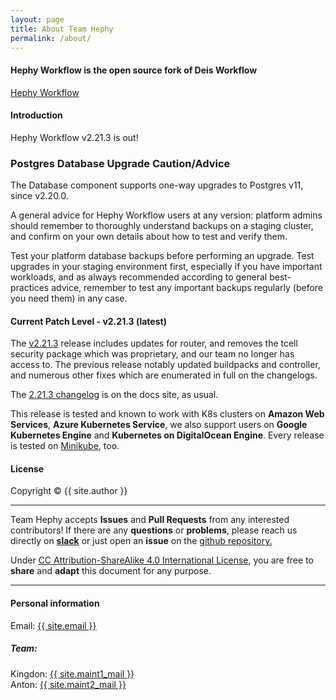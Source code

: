 ```yaml
---
layout: page
title: About Team Hephy
permalink: /about/
---
```


#### Hephy Workflow is the open source fork of Deis Workflow

[Hephy Workflow](https://web.teamhephy.com)

#### Introduction

Hephy Workflow v2.21.3 is out!

### **Postgres Database Upgrade** Caution/Advice

The Database component supports one-way upgrades to Postgres v11, since v2.20.0.

A general advice for Hephy Workflow users at any version: platform admins should
remember to thoroughly understand backups on a staging cluster, and confirm on
your own details about how to test and verify them.

Test your platform database backups before performing an upgrade. Test upgrades
in your staging environment first, especially if you have important workloads,
and as always recommended according to general best-practices advice, remember
to test any important backups regularly (before you need them) in any case.

#### Current Patch Level - v2.21.3 (latest)

The [v2.21.3][] release includes updates for router, and removes the tcell
security package which was proprietary, and our team no longer has access to.
The previous release notably updated buildpacks and controller, and numerous
other fixes which are enumerated in full on the changelogs.

The [2.21.3 changelog][] is on the docs site, as usual.

This release is tested and known to work with K8s clusters on <b>Amazon Web Services</b>, <b>Azure Kubernetes Service</b>, we also support users on <b>Google Kubernetes Engine</b> and <b>Kubernetes on DigitalOcean Engine</b>.  Every release is tested on <a href="https://github.com/kubernetes/minikube">Minikube</a>, too.

#### License

Copyright&nbsp;&copy;&nbsp;{{ site.author }}

- - -

Team Hephy accepts <b>Issues</b> and <b>Pull Requests</b> from any interested contributors!  If there are any <b>questions</b> or <b>problems</b>, please reach us directly on <b><a href="https://slack.teamhephy.info">slack</a></b>
or just open an <b>issue</b> on the <a href="https://github.com/teamhephy/workflow">github repository.</a>

Under [CC Attribution-ShareAlike 4.0 International License](https://creativecommons.org/licenses/by-sa/4.0/), you are free to <b>share</b> and <b>adapt</b> this document for any purpose.

- - -

#### Personal information

Email: <a href="mailto:{{ site.email }}">{{ site.email }}</a>

##### Team:

Kingdon: <a href="mailto:{{ site.maint1_mail }}">{{ site.maint1_mail }}</a><br/>
Anton: <a href="mailto:{{ site.maint2_mail }}">{{ site.maint2_mail }}</a>

[2.21.3 changelog]: https://docs.teamhephy.com/changelogs/v2.21.3/
[v2.21.3]: https://github.com/teamhephy/workflow/releases/tag/v2.21.3
[v2.21.0]: https://github.com/teamhephy/workflow/releases/tag/v2.21.0
[v2.20.2]: https://github.com/teamhephy/workflow/releases/tag/v2.20.2
[v2.20.1]: https://github.com/teamhephy/workflow/releases/tag/v2.20.1
[v2.20.0]: https://github.com/teamhephy/workflow/releases/tag/v2.20.0
[v2.19.4]: https://github.com/teamhephy/workflow/releases/tag/v2.19.4
[This is a bug]: /blog/posts/announcements/release-v2-20-1-postmortem#description-of-the-bug
[take special steps]: /blog/posts/announcements/rollback-v2-20-1-v2-20-0-controller-GKE-bug#the-fallout-from-automatic-upgrading-of-platform-database
[read this blog post for details]: /blog/posts/announcements/rollback-v2-20-1-v2-20-0-controller-GKE-bug
